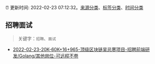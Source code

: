 :alarm_clock: 更新时间: 2022-02-23 07:12:32。[来源分类](../README.md)、[标签分类](../TAGS.md)、[时间分类](../TIMELINE.md)

## 招聘面试


> 关键字：`招聘`、`面试`



- [2022-02-23-20K-60K+16+965-顶级区块链吴忌寒项目-招聘前端研发/Golang/其他岗位-可远程不卷](https://www.v2ex.com/t/835922) 